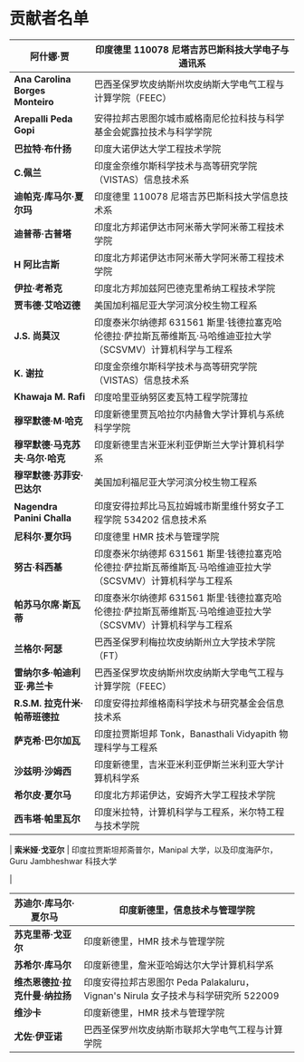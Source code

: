 # 贡献者名单

| **阿什娜·贾** | 印度德里 110078 尼塔吉苏巴斯科技大学电子与通讯系 |
| --- | --- |
| **Ana Carolina Borges Monteiro** | 巴西圣保罗坎皮纳斯州坎皮纳斯大学电气工程与计算学院（FEEC） |
| **Arepalli Peda Gopi** | 安得拉邦古恩图尔城市威格南尼伦拉科技与科学基金会妮露拉技术与科学学院 |
| **巴拉特·布什扬** | 印度大诺伊达大学工程技术学院 |
| **C.佩兰** | 印度金奈维尔斯科学技术与高等研究学院（VISTAS）信息技术系 |
| **迪帕克·库马尔·夏尔玛** | 印度德里 110078 尼塔吉苏巴斯科技大学信息技术系 |
| **迪普蒂·古普塔** | 印度北方邦诺伊达市阿米蒂大学阿米蒂工程技术学院 |
| **H 阿比吉斯** | 印度北方邦诺伊达市阿米蒂大学阿米蒂工程技术学院 |
| **伊拉·考希克** | 印度北方邦加兹阿巴德克里希纳工程技术学院 |
| **贾韦德·艾哈迈德** | 美国加利福尼亚大学河滨分校生物工程系 |
| **J.S. 尚莫汉** | 印度泰米尔纳德邦 631561 斯里·钱德拉塞克哈伦德拉·萨拉斯瓦蒂维斯瓦·马哈维迪亚拉大学（SCSVMV）计算机科学与工程系 |
| **K. 谢拉** | 印度金奈维尔斯科学技术与高等研究学院（VISTAS）信息技术系 |
| **Khawaja M. Rafi** | 印度哈里亚纳努区麦瓦特工程学院薄拉 |
| **穆罕默德·M·哈克** | 印度新德里贾瓦哈拉尔内赫鲁大学计算机与系统科学学院 |
| **穆罕默德·马克苏夫·乌尔·哈克** | 印度新德里吉米亚米利亚伊斯兰大学计算机科学系 |
| **穆罕默德·苏菲安·巴达尔** | 美国加利福尼亚大学河滨分校生物工程系 |
| **Nagendra Panini Challa** | 印度安得拉邦比马瓦拉姆城市斯里维什努女子工程学院 534202 信息技术系 |
| **尼科尔·夏尔玛** | 印度德里 HMR 技术与管理学院 |
| **努古·科西基** | 印度泰米尔纳德邦 631561 斯里·钱德拉塞克哈伦德拉·萨拉斯瓦蒂维斯瓦·马哈维迪亚拉大学（SCSVMV）计算机科学与工程系 |
| **帕苏马尔席·斯瓦蒂** | 印度泰米尔纳德邦 631561 斯里·钱德拉塞克哈伦德拉·萨拉斯瓦蒂维斯瓦·马哈维迪亚拉大学（SCSVMV）计算机科学与工程系 |
| **兰格尔·阿瑟** | 巴西圣保罗利梅拉坎皮纳斯州立大学技术学院（FT） |
| **雷纳尔多·帕迪利亚·弗兰卡** | 巴西圣保罗坎皮纳斯州坎皮纳斯大学电气工程与计算学院（FEEC） |
| **R.S.M. 拉克什米·帕蒂班德拉** | 印度安得拉邦维格南科学技术与研究基金会信息技术系 |
| **萨克希·巴尔加瓦** | 印度拉贾斯坦邦 Tonk，Banasthali Vidyapith 物理科学与工程系  |
| **沙兹明·沙姆西** | 印度新德里，吉米亚米利亚伊斯兰米利亚大学计算机科学系  |
| **希尔皮·夏尔马** | 印度北方邦诺伊达，安姆齐大学工程技术学院  |
| **西韦塔·帕里瓦尔** | 印度米拉特，计算机科学与工程系，米尔特工程与技术学院  |

| **索米娅·戈亚尔** | 印度拉贾斯坦邦斋普尔，Manipal 大学，以及印度海萨尔，Guru Jambheshwar 科技大学

|

| **苏迪尔·库马尔·夏尔马** | 印度新德里，信息技术与管理学院  |
| --- | --- |
| **苏克里蒂·戈亚尔** | 印度新德里，HMR 技术与管理学院  |
| **苏希尔·库马尔** | 印度新德里，詹米亚哈姆达尔大学计算机科学系  |
| **维杰恩德拉·拉克什曼·纳拉扬** | 印度安得拉邦古恩图尔 Peda Palakaluru，Vignan's Nirula 女子技术与科学研究所 522009  |
| **维沙卡** | 印度新德里，HMR 技术与管理学院  |
| **尤佐·伊亚诺** | 巴西圣保罗州坎皮纳斯市联邦大学电气工程与计算学院  |
